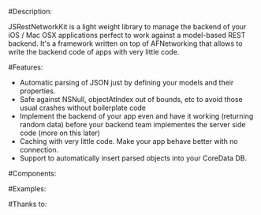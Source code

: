 #Description:

JSRestNetworkKit is a light weight library to manage the backend of your iOS / Mac OSX applications perfect to work against a model-based REST backend.
It's a framework written on top of AFNetworking that allows to write the backend code of apps with very little code.

#Features:

- Automatic parsing of JSON just by defining your models and their properties.
- Safe against NSNull, objectAtIndex out of bounds, etc to avoid those usual crashes without boilerplate code
- Implement the backend of your app even and have it working (returning random data) before your backend team implementes the server side code (more on this later)
- Caching with very little code. Make your app behave better with no connection.
- Support to automatically insert parsed objects into your CoreData DB.

#Components:

#Examples:

#Thanks to:
